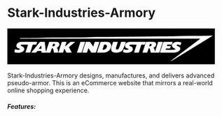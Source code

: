 <h1>Stark-Industries-Armory</h1>
<img src='public/starkindustriesLOGO.jpg'>
<p>Stark-Industries-Armory designs, manufactures, and delivers advanced pseudo-armor. This is an eCommerce website that mirrors a real-world online shopping experience.

<h5>Features:<h5>
